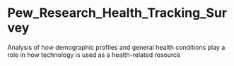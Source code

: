 # Pew_Research_Health_Tracking_Survey
Analysis of how demographic profiles and general health conditions play a role in how technology is used as a health-related resource
